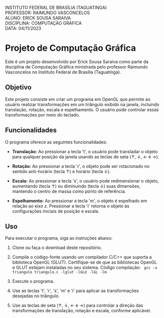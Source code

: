  INSTITUTO FEDERAL DE BRASÍLIA (TAGUATINGA)\
 PROFESSOR: RAIMUNDO VASCONCELOS\
 ALUNO: ERICK SOUSA SARAIVA\
 DISCIPLINA: COMPUTAÇÃO GRÁFICA\
 DATA: 04/11/2023
# Projeto de Computação Gráfica

Este é um projeto desenvolvido por Erick Sousa Saraiva como parte da disciplina de Computação Gráfica ministrada pelo professor Raimundo Vasconcelos no Instituto Federal de Brasília (Taguatinga).

## Objetivo
Este projeto consiste em criar um programa em OpenGL que permite ao usuário realizar transformações em um triângulo exibido na janela, incluindo translação, rotação, escala e espelhamento. O usuário pode controlar essas transformações por meio do teclado.

## Funcionalidades
O programa oferece as seguintes funcionalidades:

- **Translação:** Ao pressionar a tecla 't', o usuário pode transladar o objeto para qualquer posição da janela usando as teclas de seta (↑, ↓, ← e →).

- **Rotação:** Ao pressionar a tecla 'r', o objeto pode ser rotacionado no sentido anti-horário (tecla ↑) e horário (tecla ↓).

- **Escala:** Ao pressionar a tecla 's', o usuário pode redimensionar o objeto, aumentando (tecla ↑) ou diminuindo (tecla ↓) suas dimensões, mantendo o centro de massa como ponto de referência.

- **Espelhamento:** Ao pressionar a tecla 'm', o objeto é espelhado em relação ao eixo z. Pressionar a tecla 'i' retorna o objeto às configurações iniciais de posição e escala.

## Uso
Para executar o programa, siga as instruções abaixo:
1. Clone ou faça o download deste repositório.

2. Compile o código-fonte usando um compilador C/C++ que suporta a biblioteca OpenGL (GLUT). Certifique-se de que as bibliotecas OpenGL e GLUT estejam instaladas no seu sistema. Código compilação:
``` gcc -o triangulo triangulo.c -lglut -lGLU -lGL -lm```

4. Execute o programa.

5. Use as teclas 't', 'r', 's', 'm' e 'i' para aplicar as transformações desejadas no triângulo.

6. Use as teclas de seta (↑, ↓, ← e →) para controlar a direção das transformações de translação, rotação e escala, conforme aplicável.

